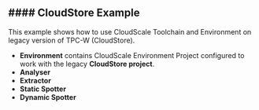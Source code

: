 <h2>#### CloudStore Example</h2>

<p>This example shows how to use CloudScale Toolchain and Environment on legacy version of TPC-W (CloudStore).</p>

<ul>
<li><strong>Environment</strong> contains CloudScale Environment Project configured to work with the legacy <strong>CloudStore project</strong>.</li>
<li><strong>Analyser</strong></li>
<li><strong>Extractor</strong></li>
<li><strong>Static Spotter</strong></li>
<li><strong>Dynamic Spotter</strong></li>
</ul>